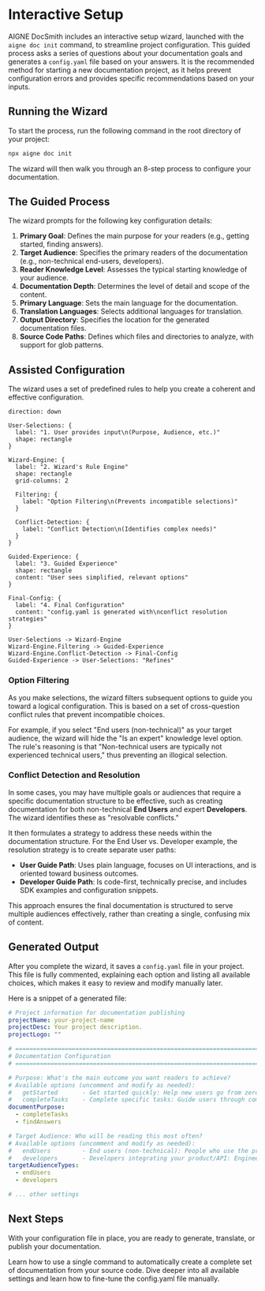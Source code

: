 # Interactive Setup

AIGNE DocSmith includes an interactive setup wizard, launched with the `aigne doc init` command, to streamline project configuration. This guided process asks a series of questions about your documentation goals and generates a `config.yaml` file based on your answers. It is the recommended method for starting a new documentation project, as it helps prevent configuration errors and provides specific recommendations based on your inputs.

## Running the Wizard

To start the process, run the following command in the root directory of your project:

```bash aigne doc init icon=lucide:sparkles
npx aigne doc init
```

The wizard will then walk you through an 8-step process to configure your documentation.

## The Guided Process

The wizard prompts for the following key configuration details:

1.  **Primary Goal**: Defines the main purpose for your readers (e.g., getting started, finding answers).
2.  **Target Audience**: Specifies the primary readers of the documentation (e.g., non-technical end-users, developers).
3.  **Reader Knowledge Level**: Assesses the typical starting knowledge of your audience.
4.  **Documentation Depth**: Determines the level of detail and scope of the content.
5.  **Primary Language**: Sets the main language for the documentation.
6.  **Translation Languages**: Selects additional languages for translation.
7.  **Output Directory**: Specifies the location for the generated documentation files.
8.  **Source Code Paths**: Defines which files and directories to analyze, with support for glob patterns.

## Assisted Configuration

The wizard uses a set of predefined rules to help you create a coherent and effective configuration.

```d2
direction: down

User-Selections: {
  label: "1. User provides input\n(Purpose, Audience, etc.)"
  shape: rectangle
}

Wizard-Engine: {
  label: "2. Wizard's Rule Engine"
  shape: rectangle
  grid-columns: 2

  Filtering: {
    label: "Option Filtering\n(Prevents incompatible selections)"
  }

  Conflict-Detection: {
    label: "Conflict Detection\n(Identifies complex needs)"
  }
}

Guided-Experience: {
  label: "3. Guided Experience"
  shape: rectangle
  content: "User sees simplified, relevant options"
}

Final-Config: {
  label: "4. Final Configuration"
  content: "config.yaml is generated with\nconflict resolution strategies"
}

User-Selections -> Wizard-Engine
Wizard-Engine.Filtering -> Guided-Experience
Wizard-Engine.Conflict-Detection -> Final-Config
Guided-Experience -> User-Selections: "Refines"
```

### Option Filtering

As you make selections, the wizard filters subsequent options to guide you toward a logical configuration. This is based on a set of cross-question conflict rules that prevent incompatible choices.

For example, if you select "End users (non-technical)" as your target audience, the wizard will hide the "Is an expert" knowledge level option. The rule's reasoning is that "Non-technical users are typically not experienced technical users," thus preventing an illogical selection.

### Conflict Detection and Resolution

In some cases, you may have multiple goals or audiences that require a specific documentation structure to be effective, such as creating documentation for both non-technical **End Users** and expert **Developers**. The wizard identifies these as "resolvable conflicts."

It then formulates a strategy to address these needs within the documentation structure. For the End User vs. Developer example, the resolution strategy is to create separate user paths:

-   **User Guide Path**: Uses plain language, focuses on UI interactions, and is oriented toward business outcomes.
-   **Developer Guide Path**: Is code-first, technically precise, and includes SDK examples and configuration snippets.

This approach ensures the final documentation is structured to serve multiple audiences effectively, rather than creating a single, confusing mix of content.

## Generated Output

After you complete the wizard, it saves a `config.yaml` file in your project. This file is fully commented, explaining each option and listing all available choices, which makes it easy to review and modify manually later.

Here is a snippet of a generated file:

```yaml config.yaml icon=logos:yaml
# Project information for documentation publishing
projectName: your-project-name
projectDesc: Your project description.
projectLogo: ""

# =============================================================================
# Documentation Configuration
# =============================================================================

# Purpose: What's the main outcome you want readers to achieve?
# Available options (uncomment and modify as needed):
#   getStarted       - Get started quickly: Help new users go from zero to working in <30 minutes
#   completeTasks    - Complete specific tasks: Guide users through common workflows and use cases
documentPurpose:
  - completeTasks
  - findAnswers

# Target Audience: Who will be reading this most often?
# Available options (uncomment and modify as needed):
#   endUsers         - End users (non-technical): People who use the product but don't code
#   developers       - Developers integrating your product/API: Engineers adding this to their projects
targetAudienceTypes:
  - endUsers
  - developers

# ... other settings
```

## Next Steps

With your configuration file in place, you are ready to generate, translate, or publish your documentation.

<x-cards>
  <x-card data-title="Generate Documentation" data-icon="lucide:play-circle" data-href="/features/generate-documentation">
    Learn how to use a single command to automatically create a complete set of documentation from your source code.
  </x-card>
  <x-card data-title="Configuration Guide" data-icon="lucide:settings" data-href="/configuration">
    Dive deeper into all available settings and learn how to fine-tune the config.yaml file manually.
  </x-card>
</x-cards>
